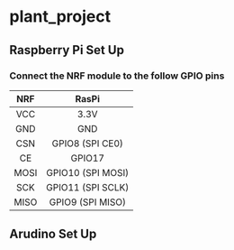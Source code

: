 # plant_project

## Raspberry Pi Set Up

### Connect the NRF module to the follow GPIO pins

 |  NRF |  RasPi               |
 |:----:|:--------------------:|
 | VCC  |   3.3V               |        
 | GND  |   GND                |
 | CSN  |   GPIO8  (SPI CE0)   |      
 | CE   |   GPIO17             |
 | MOSI |   GPIO10 (SPI MOSI)  |
 | SCK  |   GPIO11 (SPI SCLK)  |
 | MISO |   GPIO9  (SPI MISO)  |

## Arudino Set Up
